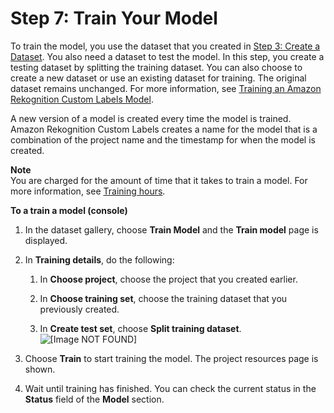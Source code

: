 # Step 7: Train Your Model<a name="gs-step-train-model"></a>

To train the model, you use the dataset that you created in [Step 3: Create a Dataset](gs-step-create-dataset.md)\. You also need a dataset to test the model\. In this step, you create a testing dataset by splitting the training dataset\. You can also choose to create a new dataset or use an existing dataset for training\. The original dataset remains unchanged\. For more information, see [Training an Amazon Rekognition Custom Labels Model](tm-train-model.md)\.

A new version of a model is created every time the model is trained\. Amazon Rekognition Custom Labels creates a name for the model that is a combination of the project name and the timestamp for when the model is created\. 

**Note**  
You are charged for the amount of time that it takes to train a model\. For more information, see [Training hours](https://aws.amazon.com/rekognition/pricing/#Amazon_Rekognition_Custom_Labels_pricing)\. 

**To a train a model \(console\)**

1. In the dataset gallery, choose **Train Model** and the **Train model** page is displayed\. 

1. In **Training details**, do the following:

   1. In **Choose project**, choose the project that you created earlier\.

   1. In **Choose training set**, choose the training dataset that you previously created\.

   1. In **Create test set**, choose **Split training dataset**\.  
![\[Image NOT FOUND\]](http://docs.aws.amazon.com/rekognition/latest/customlabels-dg/images/train-model.png)

1. Choose **Train** to start training the model\. The project resources page is shown\.

1. Wait until training has finished\. You can check the current status in the **Status** field of the **Model** section\.